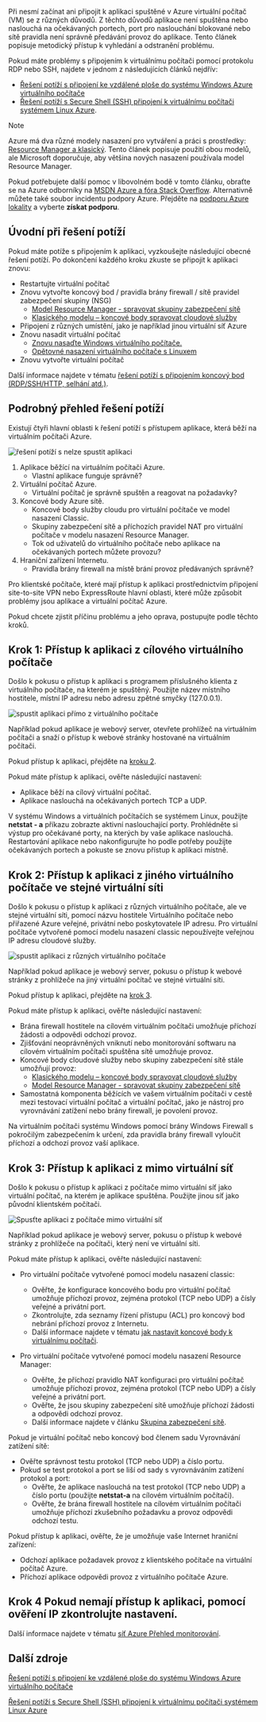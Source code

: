 Při nesmí začínat ani připojit k aplikaci spuštěné v Azure virtuální počítač (VM) se z různých důvodů. Z těchto důvodů aplikace není spuštěna nebo naslouchá na očekávaných portech, port pro naslouchání blokované nebo sítě pravidla není správně předávání provoz do aplikace. Tento článek popisuje metodický přístup k vyhledání a odstranění problému.

Pokud máte problémy s připojením k virtuálnímu počítači pomocí protokolu RDP nebo SSH, najdete v jednom z následujících článků nejdřív:

* [Řešení potíží s připojení ke vzdálené ploše do systému Windows Azure virtuálního počítače](../articles/virtual-machines/windows/troubleshoot-rdp-connection.md)
* [Řešení potíží s Secure Shell (SSH) připojení k virtuálnímu počítači systémem Linux Azure](../articles/virtual-machines/linux/troubleshoot-ssh-connection.md).

> [!NOTE]
> Azure má dva různé modely nasazení pro vytváření a práci s prostředky: [Resource Manager a klasický](../articles/resource-manager-deployment-model.md). Tento článek popisuje použití obou modelů, ale Microsoft doporučuje, aby většina nových nasazení používala model Resource Manager.

Pokud potřebujete další pomoc v libovolném bodě v tomto článku, obraťte se na Azure odborníky na [MSDN Azure a fóra Stack Overflow](https://azure.microsoft.com/support/forums/). Alternativně můžete také soubor incidentu podpory Azure. Přejděte na [podporu Azure lokality](https://azure.microsoft.com/support/options/) a vyberte **získat podporu**.

## <a name="quick-start-troubleshooting-steps"></a>Úvodní při řešení potíží
Pokud máte potíže s připojením k aplikaci, vyzkoušejte následující obecné řešení potíží. Po dokončení každého kroku zkuste se připojit k aplikaci znovu:

* Restartujte virtuální počítač
* Znovu vytvořte koncový bod / pravidla brány firewall / sítě pravidel zabezpečení skupiny (NSG)
  * [Model Resource Manager - spravovat skupiny zabezpečení sítě](../articles/virtual-network/virtual-networks-create-nsg-arm-pportal.md)
  * [Klasického modelu – koncové body spravovat cloudové služby](../articles/cloud-services/cloud-services-enable-communication-role-instances.md)
* Připojení z různých umístění, jako je například jinou virtuální síť Azure
* Znovu nasadit virtuální počítač
  * [Znovu nasaďte Windows virtuálního počítače.](../articles/virtual-machines/windows/redeploy-to-new-node.md)
  * [Opětovné nasazení virtuálního počítače s Linuxem](../articles/virtual-machines/linux/redeploy-to-new-node.md)
* Znovu vytvořte virtuální počítač

Další informace najdete v tématu [řešení potíží s připojením koncový bod (RDP/SSH/HTTP, selhání atd.)](https://social.msdn.microsoft.com/Forums/azure/en-US/538a8f18-7c1f-4d6e-b81c-70c00e25c93d/troubleshooting-endpoint-connectivity-rdpsshhttp-etc-failures?forum=WAVirtualMachinesforWindows).

## <a name="detailed-troubleshooting-overview"></a>Podrobný přehled řešení potíží
Existují čtyři hlavní oblasti k řešení potíží s přístupem aplikace, která běží na virtuálním počítači Azure.

![řešení potíží s nelze spustit aplikaci](./media/virtual-machines-common-troubleshoot-app-connection/tshoot_app_access1.png)

1. Aplikace běžící na virtuálním počítači Azure.
   * Vlastní aplikace funguje správně?
2. Virtuální počítač Azure.
   * Virtuální počítač je správně spuštěn a reagovat na požadavky?
3. Koncové body Azure sítě.
   * Koncové body služby cloudu pro virtuální počítače ve model nasazení Classic.
   * Skupiny zabezpečení sítě a příchozích pravidel NAT pro virtuální počítače v modelu nasazení Resource Manager.
   * Tok od uživatelů do virtuálního počítače nebo aplikace na očekávaných portech můžete provozu?
4. Hraniční zařízení Internetu.
   * Pravidla brány firewall na místě brání provoz předávaných správně?

Pro klientské počítače, které mají přístup k aplikaci prostřednictvím připojení site-to-site VPN nebo ExpressRoute hlavní oblasti, které může způsobit problémy jsou aplikace a virtuální počítač Azure.

Pokud chcete zjistit příčinu problému a jeho oprava, postupujte podle těchto kroků.

## <a name="step-1-access-application-from-target-vm"></a>Krok 1: Přístup k aplikaci z cílového virtuálního počítače
Došlo k pokusu o přístup k aplikaci s programem příslušného klienta z virtuálního počítače, na kterém je spuštěný. Použijte název místního hostitele, místní IP adresu nebo adresu zpětné smyčky (127.0.0.1).

![spustit aplikaci přímo z virtuálního počítače](./media/virtual-machines-common-troubleshoot-app-connection/tshoot_app_access2.png)

Například pokud aplikace je webový server, otevřete prohlížeč na virtuálním počítači a snaží o přístup k webové stránky hostované na virtuálním počítači.

Pokud přístup k aplikaci, přejděte na [kroku 2](#step2).

Pokud máte přístup k aplikaci, ověřte následující nastavení:

* Aplikace běží na cílový virtuální počítač.
* Aplikace naslouchá na očekávaných portech TCP a UDP.

V systému Windows a virtuálních počítačích se systémem Linux, použijte **netstat - a** příkazu zobrazte aktivní naslouchající porty. Prohlédněte si výstup pro očekávané porty, na kterých by vaše aplikace naslouchá. Restartování aplikace nebo nakonfigurujte ho podle potřeby použijte očekávaných portech a pokuste se znovu přístup k aplikaci místně.

## <a id="step2"></a>Krok 2: Přístup k aplikaci z jiného virtuálního počítače ve stejné virtuální síti
Došlo k pokusu o přístup k aplikaci z různých virtuálního počítače, ale ve stejné virtuální síti, pomocí názvu hostitele Virtuálního počítače nebo přiřazené Azure veřejné, privátní nebo poskytovatele IP adresu. Pro virtuální počítače vytvořené pomocí modelu nasazení classic nepoužívejte veřejnou IP adresu cloudové služby.

![spustit aplikaci z různých virtuálního počítače](./media/virtual-machines-common-troubleshoot-app-connection/tshoot_app_access3.png)

Například pokud aplikace je webový server, pokusu o přístup k webové stránky z prohlížeče na jiný virtuální počítač ve stejné virtuální síti.

Pokud přístup k aplikaci, přejděte na [krok 3](#step3).

Pokud máte přístup k aplikaci, ověřte následující nastavení:

* Brána firewall hostitele na cílovém virtuálním počítači umožňuje příchozí žádosti a odpovědi odchozí provoz.
* Zjišťování neoprávněných vniknutí nebo monitorování softwaru na cílovém virtuálním počítači spuštěna sítě umožňuje provoz.
* Koncové body cloudové služby nebo skupiny zabezpečení sítě stále umožňují provoz:
  * [Klasického modelu – koncové body spravovat cloudové služby](../articles/cloud-services/cloud-services-enable-communication-role-instances.md)
  * [Model Resource Manager - spravovat skupiny zabezpečení sítě](../articles/virtual-network/virtual-networks-create-nsg-arm-pportal.md)
* Samostatná komponenta běžících ve vašem virtuálním počítači v cestě mezi testovací virtuální počítač a virtuální počítač, jako je nástroj pro vyrovnávání zatížení nebo brány firewall, je povolení provoz.

Na virtuálním počítači systému Windows pomocí brány Windows Firewall s pokročilým zabezpečením k určení, zda pravidla brány firewall vyloučit příchozí a odchozí provoz vaší aplikace.

## <a id="step3"></a>Krok 3: Přístup k aplikaci z mimo virtuální síť
Došlo k pokusu o přístup k aplikaci z počítače mimo virtuální síť jako virtuální počítač, na kterém je aplikace spuštěna. Použijte jinou síť jako původní klientském počítači.

![Spusťte aplikaci z počítače mimo virtuální síť](./media/virtual-machines-common-troubleshoot-app-connection/tshoot_app_access4.png)

Například pokud aplikace je webový server, pokusu o přístup k webové stránky z prohlížeče na počítači, který není ve virtuální síti.

Pokud máte přístup k aplikaci, ověřte následující nastavení:

* Pro virtuální počítače vytvořené pomocí modelu nasazení classic:
  
  * Ověřte, že konfigurace koncového bodu pro virtuální počítač umožňuje příchozí provoz, zejména protokol (TCP nebo UDP) a čísly veřejné a privátní port.
  * Zkontrolujte, zda seznamy řízení přístupu (ACL) pro koncový bod nebrání příchozí provoz z Internetu.
  * Další informace najdete v tématu [jak nastavit koncové body k virtuálnímu počítači](../articles/virtual-machines/windows/classic/setup-endpoints.md?toc=%2fazure%2fvirtual-machines%2fwindows%2fclassic%2ftoc.json).
* Pro virtuální počítače vytvořené pomocí modelu nasazení Resource Manager:
  
  * Ověřte, že příchozí pravidlo NAT konfiguraci pro virtuální počítač umožňuje příchozí provoz, zejména protokol (TCP nebo UDP) a čísly veřejné a privátní port.
  * Ověřte, že jsou skupiny zabezpečení sítě umožňuje příchozí žádosti a odpovědi odchozí provoz.
  * Další informace najdete v článku [Skupina zabezpečení sítě](../articles/virtual-network/virtual-networks-nsg.md).

Pokud je virtuální počítač nebo koncový bod členem sadu Vyrovnávání zatížení sítě:

* Ověřte správnost testu protokol (TCP nebo UDP) a číslo portu.
* Pokud se test protokol a port se liší od sady s vyrovnáváním zatížení protokol a port:
  * Ověřte, že aplikace naslouchá na test protokol (TCP nebo UDP) a číslo portu (použijte **netstat-a** na cílovém virtuálním počítači).
  * Ověřte, že brána firewall hostitele na cílovém virtuálním počítači umožňuje příchozí zkušebního požadavku a provoz odpovědi odchozí testu.

Pokud přístup k aplikaci, ověřte, že je umožňuje vaše Internet hraniční zařízení:

* Odchozí aplikace požadavek provoz z klientského počítače na virtuální počítač Azure.
* Příchozí aplikace odpovědi provoz z virtuálního počítače Azure.

## <a name="step-4-if-you-cannot-access-the-application-use-ip-verify-to-check-the-settings"></a>Krok 4 Pokud nemají přístup k aplikaci, pomocí ověření IP zkontrolujte nastavení. 

Další informace najdete v tématu [síť Azure Přehled monitorování](https://docs.microsoft.com/azure/network-watcher/network-watcher-monitoring-overview). 

## <a name="additional-resources"></a>Další zdroje
[Řešení potíží s připojení ke vzdálené ploše do systému Windows Azure virtuálního počítače](../articles/virtual-machines/windows/troubleshoot-rdp-connection.md)

[Řešení potíží s Secure Shell (SSH) připojení k virtuálnímu počítači systémem Linux Azure](../articles/virtual-machines/linux/troubleshoot-ssh-connection.md)

